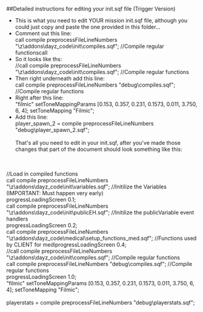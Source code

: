 ##Detailed instructions for editing your init.sqf file (Trigger Version)

* This is what you need to edit YOUR mission init.sqf file, although you could just copy and paste the one provided in this folder...<br/>
* Comment out this line:<br/>
call compile preprocessFileLineNumbers "\z\addons\dayz_code\init\compiles.sqf";				//Compile regular functionscall<br/>
* So it looks like ths:<br/>
//call compile preprocessFileLineNumbers "\z\addons\dayz_code\init\compiles.sqf";  			//Compile regular functions<br/>
* Then right underneath add this line:<br/>
call compile preprocessFileLineNumbers "debug\compiles.sqf";				//Compile regular functions<br/>
* Right after this line:<br/>
"filmic" setToneMappingParams [0.153, 0.357, 0.231, 0.1573, 0.011, 3.750, 6, 4]; setToneMapping "Filmic";<br/>
* Add this line:<br/>
player_spawn_2 = compile preprocessFileLineNumbers "debug\player_spawn_2.sqf";
<br/><br/>
That's all you need to edit in your init.sqf, after you've made those changes that part of the document should look something like this:
<br/>
<br/>//Load in compiled functions
<br/>call compile preprocessFileLineNumbers "\z\addons\dayz_code\init\variables.sqf";				//Initilize the Variables (IMPORTANT: Must happen very early)
<br/>progressLoadingScreen 0.1;
<br/>call compile preprocessFileLineNumbers "\z\addons\dayz_code\init\publicEH.sqf";				//Initilize the publicVariable event handlers
<br/>progressLoadingScreen 0.2;
<br/>call compile preprocessFileLineNumbers "\z\addons\dayz_code\medical\setup_functions_med.sqf";	//Functions used by CLIENT for mediprogressLoadingScreen 0.4;
<br/>//call compile preprocessFileLineNumbers "\z\addons\dayz_code\init\compiles.sqf";				//Compile regular functions
<br/>call compile preprocessFileLineNumbers "debug\compiles.sqf";				//Compile regular functions
<br/>progressLoadingScreen 1.0;
<br/>
"filmic" setToneMappingParams [0.153, 0.357, 0.231, 0.1573, 0.011, 3.750, 6, 4]; setToneMapping "Filmic";
<br/><br/>
playerstats = compile preprocessFileLineNumbers "debug\playerstats.sqf";
<br/><br/>